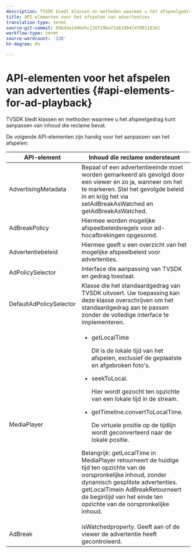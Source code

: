 ```yaml
---
description: TVSDK biedt klassen en methoden waarmee u het afspeelgedrag kunt aanpassen van inhoud die reclame bevat.
title: API-elementen voor het afspelen van advertenties
translation-type: tm+mt
source-git-commit: 89bdda1d4bd5c126f19ba75a819942df901183d1
workflow-type: tm+mt
source-wordcount: '228'
ht-degree: 0%

---
```



# API-elementen voor het afspelen van advertenties {#api-elements-for-ad-playback}

TVSDK biedt klassen en methoden waarmee u het afspeelgedrag kunt aanpassen van inhoud die reclame bevat.

De volgende API-elementen zijn handig voor het aanpassen van het afspelen:

<table id="table_B07E373B9D2B425AB36466B1D42411AD"> 
 <thead> 
  <tr> 
   <th colname="col1" class="entry"> <b>API-element  </b></th> 
   <th colname="col2" class="entry"> <b>Inhoud die reclame ondersteunt</b></th> 
  </tr> 
 </thead>
 <tbody> 
  <tr> 
   <td colname="col1"><span class="apiname"> AdvertisingMetadata  </span> </td> 
   <td colname="col2">Bepaal of een advertentieeinde moet worden gemarkeerd als gevolgd door een viewer en zo ja, wanneer om het te markeren. Stel het gevolgde beleid in en krijg het via <span class="codeph"> setAdBreakAsWatched</span> en <span class="codeph"> getAdBreakAsWatched</span>. </td> 
  </tr> 
  <tr> 
   <td colname="col1"><span class="apiname"> AdBreakPolicy</span> </td> 
   <td colname="col2"> Hiermee worden mogelijke afspeelbeleidsregels voor ad-hocafbrekingen opgesomd. </td> 
  </tr> 
  <tr> 
   <td colname="col1"><span class="apiname"> Advertentiebeleid</span> </td> 
   <td colname="col2"> Hiermee geeft u een overzicht van het mogelijke afspeelbeleid voor advertenties. </td> 
  </tr> 
  <tr> 
   <td colname="col1"><span class="apiname"> AdPolicySelector  </span> </td> 
   <td colname="col2"> Interface die aanpassing van TVSDK en gedrag toestaat. </td> 
  </tr> 
  <tr> 
   <td colname="col1"><span class="apiname"> DefaultAdPolicySelector  </span> </td> 
   <td colname="col2"> Klasse die het standaardgedrag van TVSDK uitvoert. Uw toepassing kan deze klasse overschrijven om het standaardgedrag aan te passen zonder de volledige interface te implementeren. </td> 
  </tr> 
  <tr> 
   <td colname="col1"> <span class="apiname"> MediaPlayer</span> </td> 
   <td colname="col2"> 
    <ul id="ul_37700A741403448A8760FDDA68B099AA"> 
     <li id="li_B465170D449E49489C5924572BEEB4A5"><span class="codeph"> getLocalTime</span> <p>Dit is de lokale tijd van het afspelen, exclusief de geplaatste en afgebroken foto's. </p> </li> 
     <li id="li_D9D68CF428904BB2B84E1BCE828A90DC"><span class="codeph"> seekToLocal</span>. <p>Hier wordt gezocht ten opzichte van een lokale tijd in de stream. </p> </li> 
     <li id="li_9DBCA75537DC4824AA66B53A3FA28812"><span class="codeph"> getTimeline.convertToLocalTime</span>. <p>De virtuele positie op de tijdlijn wordt geconverteerd naar de lokale positie. </p> </li> 
    </ul> <p>Belangrijk:  <span class="codeph"> getLocalTime</span> in <span class="codeph"> MediaPlayer</span> retourneert de huidige tijd ten opzichte van de oorspronkelijke inhoud, zonder dynamisch gesplitste advertenties. <span class="codeph"> </span> getLocalTimein  <span class="codeph"> </span> AdBreakRetourneert de begintijd van het einde ten opzichte van de oorspronkelijke inhoud. </p> </td> 
  </tr> 
  <tr> 
   <td colname="col1"><span class="apiname"> AdBreak</span> </td> 
   <td colname="col2"><span class="codeph"> </span> isWatchedproperty. Geeft aan of de viewer de advertentie heeft gecontroleerd. </td> 
  </tr> 
 </tbody> 
</table>